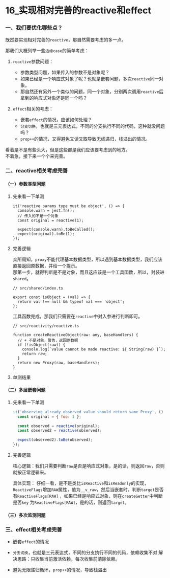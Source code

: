 # 16_实现相对完善的reactive和effect

### 一、我们要优化哪些点？

既然要实现相对完善的`reactive`，那自然需要考虑的多一点。

那我们大概列举一些`边缘case`的简单考虑：

1. `reactive`参数问题：
   - 参数类型问题，如果传入的参数不是对象呢？
   - 如果已经是一个响应式对象了呢？也就是嵌套问题，多次`reactive`同一对象。
   - 那自然还有另外一个类似的问题，同一个对象，分别两次调用`reactive`后拿到的响应式对象还是同一个吗？

2. `effect`相关的考虑：
   - 嵌套`effect`的情况，应该如何处理？
   - `分支切换`，也就是三元表达式，不同的分支执行不同的代码，这种就没问题吗？
   - `prop++`的情况，又得避免又读又取导致无线递归，栈溢出的情况。

看着是不是有些头大，但是这些都是我们应该要考虑到的地方。  
不着急，接下来一个个来完善。

### 二、reactive相关考虑完善

#### （一）参数类型问题

1. 先来看一下单测

   ```
   it('reactive params type must be object', () => {
     console.warn = jest.fn();
     // 传入的不是一个对象
     const original = reactive(1);
     
     expect(console.warn).toBeCalled();
     expect(original).toBe(1);
   });
   ```

2. 完善逻辑

   众所周知，`proxy`不能代理基本数据类型，所以遇到基本数据类型，我们应该直接返回原数据，并给一个提示。  
   那第一步，就得判断是不是对象，而且这应该是一个工具函数，所以，封装进`shared`。

   ```
   // src/shared/index.ts
   
   export const isObject = (val) => {
     return val !== null && typeof val === 'object';
   };
   ```

   工具函数完成，那我们只需要在`reactive`中对入参进行判断即可。

   ```
   // src/reactivity/reactive.ts
   
   function createReactiveObject(raw: any, baseHandlers) {
     // + 不是对象，警告，返回原数据
     if (!isObject(raw)) {
       console.log(`value cannot be made reactive: ${ String(raw) }`);
       return raw;
     }
     return new Proxy(raw, baseHandlers);
   }
   ```

3. 单测结果

[//]: # (todo 单测截图)

#### （二）多层嵌套问题

1. 先来看一下单测

   ```js
   it('observing already observed value should return same Proxy', () => {
     const original = { foo: 1 };
   
     const observed = reactive(original);
     const observed2 = reactive(observed);
   
     expect(observed2).toBe(observed);
   });
   ```

2. 完善逻辑

   核心逻辑：我们只需要判断`raw`是否是响应式对象，是的话，则返回`raw`，否则就按正常逻辑来。

   具体实现：
   仔细一看，是不是类比`isReactive`和`isReadonly`的实现，
   `ReactiveFlags`增加`RAW`属性，值为`__v_raw`，然后当嵌套时，判断`target`是否有`ReactiveFlags[RAW]`
   ，如果已经是响应式对象，则在`createGetter`中判断是否`key`
   为`ReactiveFlags[RAW]`，是的话，则返回`target`。

#### （三）多次监测问题

### 三、effect相关考虑完善

- 嵌套`effect`的情况


- `分支切换`，也就是三元表达式，不同的分支执行不同的代码，依赖收集不对
  解决思路：只收集当前激活依赖，每次收集前清除依赖。


- 避免无限递归循环，`prop++`的情况，导致栈溢出